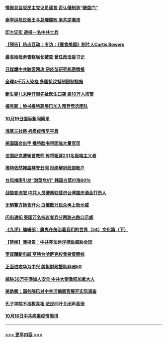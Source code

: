 #### [情报总监驳民主党议员谣言 否认俄制造“硬盘门”](../pages/prog202/a102966710.md?t=10200603) 
#### [泰学运抗议泰王与总理腐败 亲共逆潮流](../pages/prog202/a102966780.md?t=10200603) 
#### [印方证实 逮捕一名中共士兵](../pages/prog202/a102966688.md?t=10200603) 
#### [【预告】热点互动：专访：《蚕食美国》制片人Curtis Bowers](../pages/prog202/a102966666.md?t=10200603) 
#### [最高检检务督察局长被查 曾任政法委书记](../pages/prog202/a102966662.md?t=10200603) 
#### [日媒爆中共骇客网攻 窃疫苗研究机密情报](../pages/prog202/a102966645.md?t=10200603) 
#### [全球4千万人染疫 多国抗议抵制限制措施](../pages/prog202/a102966634.md?t=10200603) 
#### [新生婴儿未睁开眼先扯医生口罩 逾10万人按赞](../pages/prog202/a102966587.md?t=10200603) 
#### [福克斯：脸书推特高层已加入拜登竞选团队](../pages/prog202/a102966468.md?t=10200603) 
#### [10月19日国际新闻简讯](../pages/prog202/a102966389.md?t=10200603) 
#### [浅草三社祭 祈愿疫情早平息](../pages/prog202/a102966414.md?t=10200603) 
#### [美国国会出手 推特脸书将面临大量官司](../pages/prog202/a102966337.md?t=10200603) 
#### [法国纪念遭斩首教师 传将驱逐231名极端主义者](../pages/prog202/a102966327.md?t=10200603) 
#### [推特依然掩盖拜登丑闻 拒绝解封纽邮账户](../pages/prog202/a102966318.md?t=10200603) 
#### [台风梅雨引发“泡菜危机” 韩国白菜价涨60％](../pages/prog202/a102966303.md?t=10200603) 
#### [战狼变流氓 中共人员硬闯驻斐济台湾国庆酒会打伤人](../pages/prog202/a102966182.md?t=10200603) 
#### [无惧警方扬言开火 白俄数万民众再上街示威](../pages/prog202/a102966241.md?t=10200603) 
#### [闪电通知 泰国万名抗议者兵分两路占路口示威](../pages/prog202/a102966193.md?t=10200603) 
#### [《九评》编辑部：魔鬼在统治着我们的世界（24）文化篇（下）](../pages/prog202/a1390345.md?t=10200603) 
#### [【禁闻】澳报告：中共非法远洋捕鱼威胁全球](../pages/prog202/a102966040.md?t=10200603) 
#### [英媒曝新电邮 亨特为哈萨克权贵投资牵线](../pages/prog202/a102966026.md?t=10200603) 
#### [正面进攻华为中兴 美拟财政援助非洲5G](../pages/prog202/a102966055.md?t=10200603) 
#### [威胁30万在港加人安全 中共大使激怒加拿大人](../pages/prog202/a102966077.md?t=10200603) 
#### [美助卿：国务院已对中共活摘器官展开实际调查](../pages/prog202/a102966019.md?t=10200603) 
#### [孔子学院不准教真相 法民间吁关闭声高涨](../pages/prog202/a102966023.md?t=10200603) 
#### [10月18日中共病毒疫情简讯](../pages/prog202/a102965965.md?t=10200603) 

----
#### [ >>> 更早内容 <<< ](../indexes/prog202-earlier.md)
